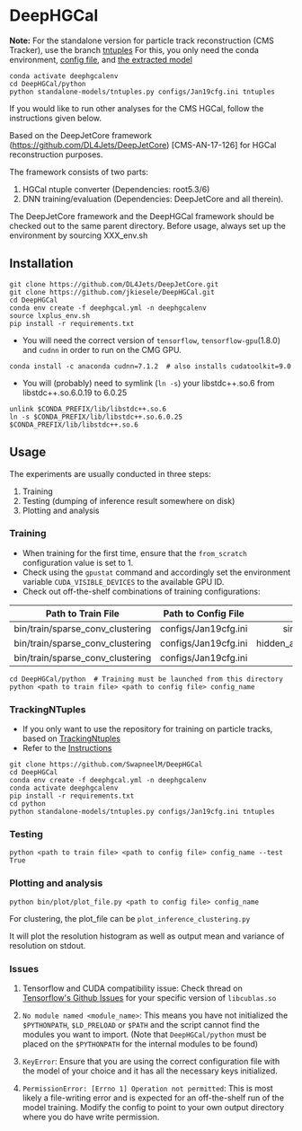DeepHGCal 
=========

**Note:** For the standalone version for particle track reconstruction (CMS Tracker), use the branch [tntuples](https://github.com/SwapneelM/DeepHGCal/tree/tntuples)
For this, you only need the conda environment, [config file](DeepHGCal/python/configs/Jan19cfg.ini), and [the extracted model](DeepHGCal/python/standalone-models/tntuples.py)
```
conda activate deephgcalenv
cd DeepHGCal/python
python standalone-models/tntuples.py configs/Jan19cfg.ini tntuples
```

If you would like to run other analyses for the CMS HGCal, follow the instructions given below.

Based on the DeepJetCore framework (https://github.com/DL4Jets/DeepJetCore) [CMS-AN-17-126] for HGCal reconstruction purposes.

The framework consists of two parts:
1) HGCal ntuple converter (Dependencies: root5.3/6)
2) DNN training/evaluation (Dependencies: DeepJetCore and all therein).
   
The DeepJetCore framework and the DeepHGCal framework should be checked out to the same parent directory.
Before usage, always set up the environment by sourcing XXX_env.sh

## Installation

```
git clone https://github.com/DL4Jets/DeepJetCore.git
git clone https://github.com/jkiesele/DeepHGCal.git
cd DeepHGCal
conda env create -f deephgcal.yml -n deephgcalenv
source lxplus_env.sh
pip install -r requirements.txt
```

* You will need the correct version of `tensorflow`, `tensorflow-gpu`(1.8.0) and `cudnn` in order to run on the CMG GPU.
```
conda install -c anaconda cudnn=7.1.2  # also installs cudatoolkit=9.0
```

* You will (probably) need to symlink (`ln -s`) your libstdc++.so.6 from libstdc++.so.6.0.19 to 6.0.25
```
unlink $CONDA_PREFIX/lib/libstdc++.so.6
ln -s $CONDA_PREFIX/lib/libstdc++.so.6.0.25 $CONDA_PREFIX/lib/libstdc++.so.6
```

## Usage

The experiments are usually conducted in three steps:
1. Training
2. Testing (dumping of inference result somewhere on disk)
3. Plotting and analysis

### Training

* When training for the first time, ensure that the `from_scratch` configuration value is set to 1.
* Check using the `gpustat` command and accordingly set the environment variable `CUDA_VISIBLE_DEVICES` to the available GPU ID.
* Check out off-the-shelf combinations of training configurations:

| Path to Train File                    | Path to Config File   | Config Name                   |
| :------------------------------------:|:---------------------:|:-----------------------------:|
| bin/train/sparse_conv_clustering      | configs/Jan19cfg.ini  | single_neighbours             |
| bin/train/sparse_conv_clustering      | configs/Jan19cfg.ini  | hidden_aggregators_plusmean   |
| bin/train/sparse_conv_clustering      | configs/Jan19cfg.ini  | tntuples                      |


``` 
cd DeepHGCal/python  # Training must be launched from this directory
python <path to train file> <path to config file> config_name
```

### TrackingNTuples

* If you only want to use the repository for training on particle tracks, based on [TrackingNtuples](https://github.com/SwapneelM/TrackingNTuples)
* Refer to the [Instructions](/python/standalone-models/INSTRUCTIONS.md)
```
git clone https://github.com/SwapneelM/DeepHGCal
cd DeepHGCal 
conda env create -f deephgcal.yml -n deephgcalenv
conda activate deephgcalenv
pip install -r requirements.txt
cd python
python standalone-models/tntuples.py configs/Jan19cfg.ini tntuples
```


### Testing
```
python <path to train file> <path to config file> config_name --test True
```


### Plotting and analysis
```
python bin/plot/plot_file.py <path to config file> config_name
```

For clustering, the plot_file can be `plot_inference_clustering.py`

It will plot the resolution histogram as well as output mean and variance of resolution on stdout.


### Issues

1. Tensorflow and CUDA compatibility issue: Check thread on [Tensorflow's Github Issues](https://github.com/tensorflow/tensorflow/issues/15604) for your specific version of `libcublas.so`

2. `No module named <module_name>`: This means you have not initialized the `$PYTHONPATH`, `$LD_PRELOAD` or `$PATH` and the script cannot find the modules you want to import.
(Note that `DeepHGCal/python` must be placed on the `$PYTHONPATH` for the internal modules to be found)

3. `KeyError`: Ensure that you are using the correct configuration file with the model of your choice and it has all the necessary keys initialized.

4. `PermissionError: [Errno 1] Operation not permitted`: This is most likely a file-writing error and is expected for an off-the-shelf run of the model training. Modify the config to point to your own output directory where you do have write permission. 
